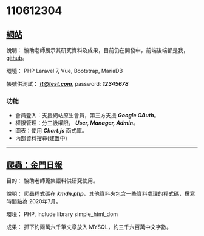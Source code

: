# 110612304 

## [網站](http://yhl.daoyidh.com/ "KinmenCorpus")
說明： 協助老師展示其研究資料及成果，目前仍在開發中，前端後端都是我，[github](https://github.com/Sayoko123f/cmx)。

環境： PHP Laravel 7, Vue, Bootstrap, MariaDB

帳號供測試： ***tt@test.com***, password: ***12345678***
### 功能
- 會員登入：支援網站原生會員，第三方支援 ***Google OAuth***。
- 權限管理：分三級權限， ***User, Manager, Admin***。
- 圖表：使用 ***Chart.js*** 函式庫。
- 內部資料搜尋(建置中)

---
## [爬蟲：金門日報](https://github.com/Sayoko123f/yang)
目的： 協助老師蒐集語料供研究使用。

說明： 爬蟲程式碼在 ***kmdn.php***，其他資料夾包含一些資料處理的程式碼，撰寫時間點為 2020年7月。

環境： PHP, include library simple_html_dom

成果： 抓下約兩萬六千筆文章放入 MYSQL，約三千六百萬中文字數。  